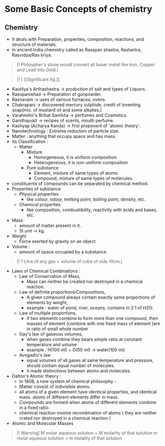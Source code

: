 # Some Basic Concepts of chemistry
## Chemistry 
- It deals with Preparation, properties, composition, reactions, and structure of materials.
- In ancient India chemistry called as Rasayan shastra, Rastantra, Rasvidya/Ras kriya.
> [! Philospher's stone would convert all baser metal like Iron, Copper and Lead into Gold.]

>[! ]
>[[Significant fig.]] 


- Kautilya's Arthashastra -> production of salt and types of Liquors.
- Rasopanishad -> Preparation of gunpowder.
- Rasnavam -> uses of various furnaces, ovens.
- Chakrapani -> discovered mercury sulphide, credit of inventing soap(mix. of mustard oil and some alkalies.)
- Varahmihir's Brihat Samhita -> perfumes and Cosmetics.
- Gandhayukli -> recipes of scents, mouth perfume.
- Kashyap (Acharya Kanda) -> first proponent of 'atomic theory'.
- Nanotechnology : Extreme reduction of particle size.
- Matter : anything that occupy space and has mass.
- Its Classification :
	- Matter
		- Mixture
			- Homogeneous, it is uniform composition
			- Heterogeneous, it is non-uniform composition
		- Pure substance
			- Element, mixture of same types of atoms.
			- Compound, mixture of same types of molecules.
- constituents of compounds can be separated by chemical method.
- Properties of substance
	- Physical properties
		- like colour, odour, melting point, boiling point, density, etc.
	- Chemical properties
		- like composition, combustibility, reactivity with acids and bases, etc.
- Mass 
	- amount of matter present in it.
	- SI unit -> kg.
- Weight
	- Force exerted by gravity on an object.
- Volume :
	- amount of space occupied by a substance.
> [! 1 Litre of any gas = volume of cube of side 10cm.] 

- Laws of Chemical Combinations :
	- Law of Conservation of Mass,
		- Mass can neither be created nor destroyed in a chemical reaction.
	- Law of definite proportions/Compositions,
		- A given compound always contain exactly same proportions of elements by weight,
		- example : water of pond, river, oceans, contains in 2:1 of H2O.
	- Law of multiple proportions,
		- if two elements combine to form more than one compound, then masses of element (combine with one fixed mass of element )are in ratio of small whole number
	- Gay's law of gaseous volumes,
		- when gases combine they bears simple ratio at constant temperature and volume
		- example : H(100 ml) + O(50 ml) -> water(100 ml)
	- Avogadro's law
		- equal volumes of all gases at same temperature and pressure, should contain equal number of molecules.
		- it made distinctions between atoms and molecules.
- Dalton's Atomic theory :
	- In 1808, a new system of chemical philosophy -
	- Matter consist of indivisible atoms.
	- all atoms of a given element have identical properties, and identical mass. atoms of different elements differ in mass.
	- Compounds are formed when atoms of different elements combine in a fixed ratio.
	- chemical reaction involve recombination of atoms ( they are neither crated nor destroyed in a chemical reaction )
- Atomic and Molecular Masses

> [! Warning] 
> M molar aqueous solution = M molarity of that solution
> m molal aqueous solution = m molality of that solution
> 